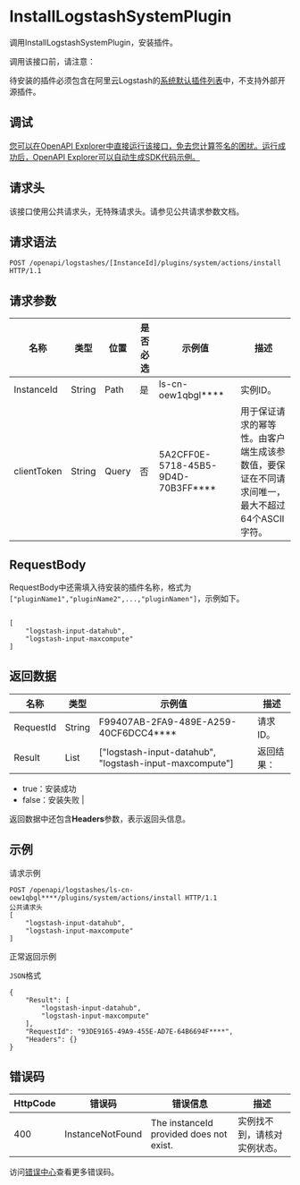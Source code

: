 # InstallLogstashSystemPlugin

调用InstallLogstashSystemPlugin，安装插件。

调用该接口前，请注意：

待安装的插件必须包含在阿里云Logstash的[系统默认插件列表](~~139626~~)中，不支持外部开源插件。

## 调试

[您可以在OpenAPI Explorer中直接运行该接口，免去您计算签名的困扰。运行成功后，OpenAPI Explorer可以自动生成SDK代码示例。](https://api.aliyun.com/#product=elasticsearch&api=InstallLogstashSystemPlugin&type=ROA&version=2017-06-13)

## 请求头

该接口使用公共请求头，无特殊请求头。请参见公共请求参数文档。

## 请求语法

```
POST /openapi/logstashes/[InstanceId]/plugins/system/actions/install HTTP/1.1
```

## 请求参数

|名称|类型|位置|是否必选|示例值|描述|
|--|--|--|----|---|--|
|InstanceId|String|Path|是|ls-cn-oew1qbgl\*\*\*\*|实例ID。 |
|clientToken|String|Query|否|5A2CFF0E-5718-45B5-9D4D-70B3FF\*\*\*\*|用于保证请求的幂等性。由客户端生成该参数值，要保证在不同请求间唯一，最大不超过64个ASCII字符。 |

## RequestBody

RequestBody中还需填入待安装的插件名称，格式为`["pluginName1","pluginName2",...,"pluginNamen"]`，示例如下。

```

[
    "logstash-input-datahub",
    "logstash-input-maxcompute"
]

```

## 返回数据

|名称|类型|示例值|描述|
|--|--|---|--|
|RequestId|String|F99407AB-2FA9-489E-A259-40CF6DCC4\*\*\*\*|请求ID。 |
|Result|List|\["logstash-input-datahub", "logstash-input-maxcompute"\]|返回结果：

 -   true：安装成功
-   false：安装失败 |

返回数据中还包含**Headers**参数，表示返回头信息。

## 示例

请求示例

```
POST /openapi/logstashes/ls-cn-oew1qbgl****/plugins/system/actions/install HTTP/1.1
公共请求头
[
    "logstash-input-datahub",
    "logstash-input-maxcompute"
]
```

正常返回示例

`JSON`格式

```
{
	"Result": [
		"logstash-input-datahub",
		"logstash-input-maxcompute"
	],
	"RequestId": "93DE9165-49A9-455E-AD7E-64B6694F****",
	"Headers": {}
}
```

## 错误码

|HttpCode|错误码|错误信息|描述|
|--------|---|----|--|
|400|InstanceNotFound|The instanceId provided does not exist.|实例找不到，请核对实例状态。|

访问[错误中心](https://error-center.aliyun.com/status/product/elasticsearch)查看更多错误码。

